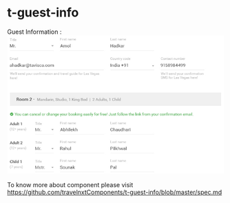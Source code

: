 # t-guest-info

Guest Information :
<img src="https://github.com/travelnxtComponents/t-guest-info/blob/master/Guest%20Info.png" alt="Guest Information">

To know more about component please visit https://github.com/travelnxtComponents/t-guest-info/blob/master/spec.md
